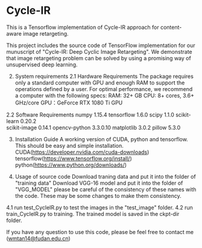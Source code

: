 # Cycle-IR
This is a Tensorflow implementation of Cycle-IR approach for content-aware image retargeting.

This project includes the source code of TensorFlow implementation for our munuscript of "Cycle-IR: Deep Cyclic Image Retargeting". We demonstrate that image retargeting problem can be solved by using a promising way of unsupervised deep learning.

2. System requirements
  2.1 Hardware Requirements
	The package requires only a standard computer with GPU and enough RAM to support the operations defined by a user. 
    For optimal performance, we recommend a computer with the following specs:
    RAM: 32+ GB
    CPU: 8+ cores, 3.6+ GHz/core
    GPU：GeForce RTX 1080 Ti GPU
  
  2.2 Software Requirements
      numpy 1.15.4
	    tensorflow 1.6.0
	    scipy 1.1.0
      scikit-learn 0.20.2	
	    scikit-image 0.14.1
	    opencv-python 3.3.0.10
	    matplotlib 3.0.2
	    pillow 5.3.0
	 
3. Installation Guide
  A working version of CUDA, python and tensorflow. This should be easy and simple installation. 
  CUDA(https://developer.nvidia.com/cuda-downloads)
  tensorflow(https://www.tensorflow.org/install/) 
  python(https://www.python.org/downloads/)
  
4. Usage of source code
  Download traning data and put it into the folder of "training data"
  Download VGG-16 model and put it into the folder of "VGG_MODEL"
  please be careful of the consistency of these names with the code. These may be some changes to make them consistency.

  4.1 run test_CycleIR.py to test the images in the "test_image" folder.
  4.2 run train_CycleIR.py to training. The trained model is saved in the ckpt-dir folder.

 If you have any question to use this code, please be feel free to contact me (wmtan14@fudan.edu.cn)
  
